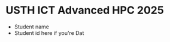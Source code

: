 USTH ICT Advanced HPC 2025
=================================

* Student name
* Student id here if you're Dat
